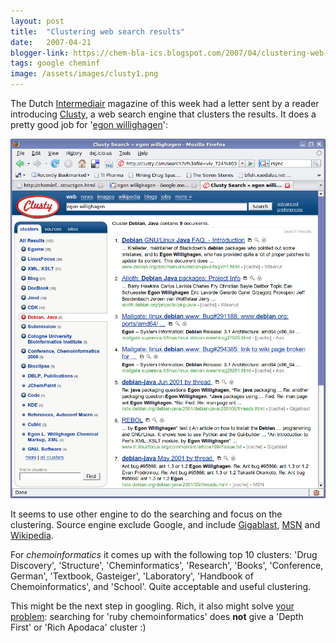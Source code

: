 ```yaml
---
layout: post
title:  "Clustering web search results"
date:   2007-04-21
blogger-link: https://chem-bla-ics.blogspot.com/2007/04/clustering-web-search-results.html
tags: google cheminf
image: /assets/images/clusty1.png
---
```


The Dutch [Intermediair](http://www.intermediair.nl/) magazine of this week had a letter sent by a reader introducing
[Clusty](http://clusty.com/), a web search engine that clusters the results. It does a pretty good job for
'[egon willighagen](http://clusty.com/search?input-form=clusty-simple&v%3Asources=webplus&query=egon+willighagen)':

![](/assets/images/clusty1.png)

It seems to use other engine to do the searching and focus on the clustering. Source engine exclude Google, and include
[Gigablast](http://gigablast.com/), [MSN](http://www.msn.com/) and [Wikipedia](http://wikipedia.org/).

For *chemoinformatics* it comes up with the following top 10 clusters: 'Drug Discovery', 'Structure', 'Cheminformatics',
'Research', 'Books', 'Conference, German', 'Textbook, Gasteiger', 'Laboratory', 'Handbook of Chemoinformatics', and
'School'. Quite acceptable and useful clustering.

This might be the next step in googling. Rich, it also might solve [your problem](http://depth-first.com/articles/2007/04/20/self-referential):
searching for 'ruby chemoinformatics' does **not** give a 'Depth First' or 'Rich Apodaca' cluster :)
